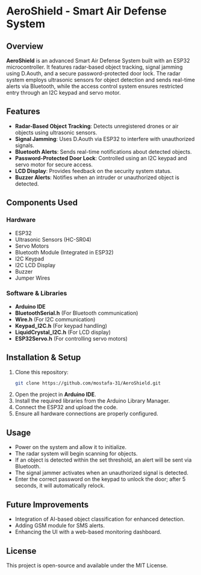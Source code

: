 # AeroShield - Smart Air Defense System

## Overview
**AeroShield** is an advanced Smart Air Defense System built with an ESP32 microcontroller. It features radar-based object tracking, signal jamming using D.Aouth, and a secure password-protected door lock. The radar system employs ultrasonic sensors for object detection and sends real-time alerts via Bluetooth, while the access control system ensures restricted entry through an I2C keypad and servo motor.

## Features
- **Radar-Based Object Tracking**: Detects unregistered drones or air objects using ultrasonic sensors.
- **Signal Jamming**: Uses D.Aouth via ESP32 to interfere with unauthorized signals.
- **Bluetooth Alerts**: Sends real-time notifications about detected objects.
- **Password-Protected Door Lock**: Controlled using an I2C keypad and servo motor for secure access.
- **LCD Display**: Provides feedback on the security system status.
- **Buzzer Alerts**: Notifies when an intruder or unauthorized object is detected.

## Components Used
### Hardware
- ESP32
- Ultrasonic Sensors (HC-SR04)
- Servo Motors
- Bluetooth Module (Integrated in ESP32)
- I2C Keypad
- I2C LCD Display
- Buzzer
- Jumper Wires

### Software & Libraries
- **Arduino IDE**
- **BluetoothSerial.h** (For Bluetooth communication)
- **Wire.h** (For I2C communication)
- **Keypad_I2C.h** (For keypad handling)
- **LiquidCrystal_I2C.h** (For LCD display)
- **ESP32Servo.h** (For controlling servo motors)

## Installation & Setup
1. Clone this repository:
   ```bash
   git clone https://github.com/mostafa-31/AeroShield.git
   ```
2. Open the project in **Arduino IDE**.
3. Install the required libraries from the Arduino Library Manager.
4. Connect the ESP32 and upload the code.
5. Ensure all hardware connections are properly configured.

## Usage
- Power on the system and allow it to initialize.
- The radar system will begin scanning for objects.
- If an object is detected within the set threshold, an alert will be sent via Bluetooth.
- The signal jammer activates when an unauthorized signal is detected.
- Enter the correct password on the keypad to unlock the door; after 5 seconds, it will automatically relock.

## Future Improvements
- Integration of AI-based object classification for enhanced detection.
- Adding GSM module for SMS alerts.
- Enhancing the UI with a web-based monitoring dashboard.

## License
This project is open-source and available under the MIT License.
